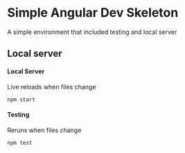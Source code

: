 # Simple Angular Dev Skeleton

A simple environment that included testing and local server

## Local server

#### Local Server
Live reloads when files change
```
npm start
```

#### Testing
Reruns when files change
```
npm test
```